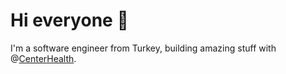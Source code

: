 # Hi everyone :wave:

I'm a software engineer from Turkey, building amazing stuff with @[CenterHealth](https://center.health/).
